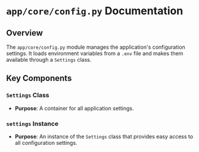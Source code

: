 # `app/core/config.py` Documentation

## Overview

The `app/core/config.py` module manages the application's configuration settings. It loads environment variables from a `.env` file and makes them available through a `Settings` class.

## Key Components

### `Settings` Class
- **Purpose**: A container for all application settings.

### `settings` Instance
- **Purpose**: An instance of the `Settings` class that provides easy access to all configuration settings.
